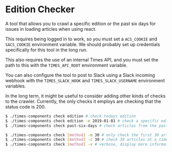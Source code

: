 # Edition Checker

A tool that allows you to crawl a specific edition or the past six days for issues in loading articles when using react. 

This requires being logged in to work, so you must set a `ACS_COOKIE` and `SACS_COOKIE` environment variable. We should probably set up credentials specifically for this tool in the long run.

This also requires the use of an internal Times API, and you must set the path to this with the `TIMES_API_ROOT` environment variable.

You can also configure the tool to post to Slack using a Slack incoming webhook with the `TIMES_SLACK_HOOK` and `TIMES_SLACK_USERNAME` environment variables. 

In the long term, it might be useful to consider adding other kinds of checks to the crawler. Currently, the only checks it employs are checking that the status code is 200.  

```bash
$ ./times-components check edition # check todays edition
$ ./times-components check edition -e 2019-01-01 # check a specific edition
$ ./times-components check past-six-days # check articles from the past six days

$ ./times-components check [method] -m 30 # only check the first 30 articles
$ ./times-components check [method] -c 30 # check 30 articles at a time
$ ./times-components check [method] -v # verbose, display more information
```
